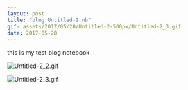 ```yaml
---
layout: post
title: "blog Untitled-2.nb"
gif: assets/2017/05/28/Untitled-2-500px/Untitled-2_3.gif
date: 2017-05-28
---
```


this is my test blog notebook

![Untitled-2_2.gif](../../../assets/2017/05/28/Untitled-2-500px/Untitled-2_2.gif)

![Untitled-2_3.gif](../../../assets/2017/05/28/Untitled-2-500px/Untitled-2_3.gif)

